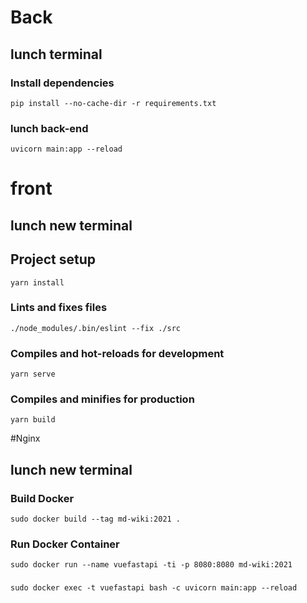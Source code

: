 # Back
## lunch terminal
### Install dependencies
```
pip install --no-cache-dir -r requirements.txt
```
### lunch back-end
```
uvicorn main:app --reload
```

# front
## lunch new terminal
## Project setup
```
yarn install
```
### Lints and fixes files
```
./node_modules/.bin/eslint --fix ./src
```
### Compiles and hot-reloads for development
```
yarn serve
```
### Compiles and minifies for production
```
yarn build
```

#Nginx
## lunch new terminal
### Build Docker
```
sudo docker build --tag md-wiki:2021 .
```
### Run Docker Container
```
sudo docker run --name vuefastapi -ti -p 8080:8080 md-wiki:2021
```
### 
```
sudo docker exec -t vuefastapi bash -c uvicorn main:app --reload
```
